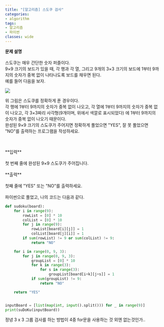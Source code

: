 ```yaml
---
title: "[알고리즘] 스도쿠 검사"
categories:
- algorithm
tags:
- 알고리즘
- 파이썬
classes: wide
---
```



**문제 설명**
<br>
<br>스도쿠는 매우 간단한 숫자 퍼즐이다.
<br>9×9 크기의 보드가 있을 때, 각 행과 각 열, 그리고 9개의 3×3 크기의 보드에 1부터 9까지의 숫자가 중복 없이 나타나도록 보드를 채우면 된다.
<br>예를 들어 다음을 보자.

<img src="{{site.url}}/assets/img/post/algo9.jpg">

위 그림은 스도쿠를 정확하게 푼 경우이다.
<br>각 행에 1부터 9까지의 숫자가 중복 없이 나오고, 각 열에 1부터 9까지의 숫자가 중복 없이 나오고, 각 3×3짜리 사각형(9개이며, 위에서 색깔로 표시되었다) 에 1부터 9까지의 숫자가 중복 없이 나오기 때문이다.
<br>완성된 9×9 크기의 스도쿠가 주어지면 정확하게 풀었으면 "YES", 잘 못 풀었으면 "NO"를 출력하는 프로그램을 작성하세요.

<br>
<br>**입력**
<br>
<br>첫 번째 줄에 완성된 9×9 스도쿠가 주어집니다.
<br>
<br>**출력**
<br>
<br>첫째 줄에 "YES" 또는 "NO"를 출력하세요.
<br>
<br>파이썬으로 풀었고, 나의 코드는 다음과 같다.

```python
def sudoku(board):
    for i in range(9):
        rowList = [0] * 10
        colList = [0] * 10
        for j in range(9):
            rowList[board[i][j]] = 1
            colList[board[j][i]] = 1
        if sum(rowList) != 9 or sum(colList) != 9:
            return "NO"

    for i in range(0, 9, 3):
        for j in range(0, 9, 3):
            groupList = [0] * 10
            for k in range(3):
                for s in range(3):
                    groupList[board[i+k][j+s]] = 1
            if sum(groupList) != 9:
                return "NO"

    return "YES"


inputBoard = [list(map(int, input().split())) for _ in range(9)]
print(suDoKu(inputBoard))

```

정녕 3 x 3 그룹 검사를 하는 방법이 4중 for문을 사용하는 것 외엔 없는것인가..